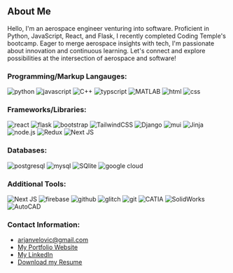 ## About Me
Hello, I'm an aerospace engineer venturing into software. Proficient in Python, JavaScript, React, and Flask, I recently completed Coding Temple's bootcamp. Eager to merge aerospace insights with tech, I'm passionate about innovation and continuous learning. Let's connect and explore possibilities at the intersection of aerospace and software!

### Programming/Markup Langauges:
![python](https://img.shields.io/badge/Python-3776AB?style=for-the-badge&logo=python&logoColor=white)
![javascript](https://img.shields.io/badge/JavaScript-F7DF1E?style=for-the-badge&logo=JavaScript&logoColor=black)
![C++](https://img.shields.io/badge/C%2B%2B-%2300599C?style=for-the-badge&logo=C%2B%2B)
![typscript](https://img.shields.io/badge/TypeScript-3178C6?style=for-the-badge&logo=typescript&logoColor=white)
![MATLAB](https://img.shields.io/badge/MATLAB-%23FC521F?style=for-the-badge&logo=matillion&logoColor=white)
![html](https://img.shields.io/badge/HTML-E34F26?style=for-the-badge&logo=HTML5&logoColor=white)
![css](https://img.shields.io/badge/CSS-1572B6?style=for-the-badge&logo=CSS3&logoColor=white)


### Frameworks/Libraries:
![react](https://img.shields.io/badge/React-61DAFB?style=for-the-badge&logo=React&logoColor=black)
![flask](https://img.shields.io/badge/Flask-000000?style=for-the-badge&logo=flask&logoColor=white)
![bootstrap](https://img.shields.io/badge/Bootstrap-7952B3?style=for-the-badge&logo=Bootstrap&logoColor=white)
![TailwindCSS](https://img.shields.io/badge/tailwindcss-%2338B2AC.svg?style=for-the-badge&logo=tailwind-css&logoColor=white)
![Django](https://img.shields.io/badge/Django-%23092E20?style=for-the-badge&logo=Django&logoColor=white)
![mui](https://img.shields.io/badge/MUI-007FFF?style=for-the-badge&logo=mui&logoColor=white)
![Jinja](https://img.shields.io/badge/Jinja-%23B41717?style=for-the-badge&logo=jinja&logoColor=white)
![node.js](https://img.shields.io/badge/Node.js-339933?style=for-the-badge&logo=Node.js&logoColor=white)
![Redux](https://img.shields.io/badge/redux-%23593d88.svg?style=for-the-badge&logo=redux&logoColor=white)
![Next JS](https://img.shields.io/badge/Next-black?style=for-the-badge&logo=next.js&logoColor=white)

### Databases:
![postgresql](https://img.shields.io/badge/PostgreSQL-4169E1?style=for-the-badge&logo=PostgreSQL&logoColor=white)
![mysql](https://img.shields.io/badge/MySQL-005C84?style=for-the-badge&logo=mysql&logoColor=white)
![SQlite](https://img.shields.io/badge/SQlite-%23003B57?style=for-the-badge&logo=SQlite&logoColor=white)
![google cloud](https://img.shields.io/badge/Google_Cloud-4285F4?style=for-the-badge&logo=google-cloud&logoColor=white)

### Additional Tools:
![Next JS](https://img.shields.io/badge/Next-black?style=for-the-badge&logo=next.js&logoColor=white)
![firebase](https://img.shields.io/badge/firebase-FFCA28?style=for-the-badge&logo=firebase&logoColor=black)
![github](https://img.shields.io/badge/github-181717?style=for-the-badge&logo=github&logoColor=white)
![glitch](https://img.shields.io/badge/glitch-3333FF?style=for-the-badge&logo=glitch&logoColor=white)
![git](https://img.shields.io/badge/GIT-E44C30?style=for-the-badge&logo=git&logoColor=white)
![CATIA](https://img.shields.io/badge/CATIA-%23005386?style=for-the-badge&logo=dassaultsystemes&logoColor=white)
![SolidWorks](https://img.shields.io/badge/SolidWorks-%23005386?style=for-the-badge&logo=dassaultsystemes&logoColor=white)
![AutoCAD](https://img.shields.io/badge/AutoCad-%23E51050?style=for-the-badge&logo=AutoCad&logoColor=white)

### Contact Information:
- arjanvelovic@gmail.com<br/>
- [My Portfolio Website](https://velovic.netlify.app/)<br/>
- [My LinkedIn](https://www.linkedin.com/in/arjan-velovic/)<br/>
- [Download my Resume](https://velovic.netlify.app/files/Velovic_Resume.pdf)
